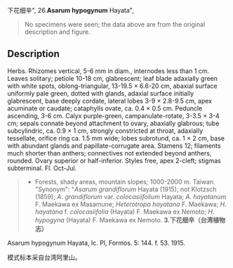 下花细辛",
26.**Asarum hypogynum** Hayata",

> No specimens were seen; the data above are from the original description and figure.

## Description
Herbs. Rhizomes vertical, 5-6 mm in diam., internodes less than 1 cm. Leaves solitary; petiole 10-18 cm, glabrescent; leaf blade adaxially green with white spots, oblong-triangular, 13-19.5 × 6.6-20 cm, abaxial surface uniformly pale green, dotted with glands, adaxial surface initially glabrescent, base deeply cordate, lateral lobes 3-9 × 2.8-9.5 cm, apex acuminate or caudate; cataphylls ovate, ca. 0.4 × 0.5 cm. Peduncle ascending, 3-6 cm. Calyx purple-green, campanulate-rotate, 3-3.5 × 3-4 cm; sepals connate beyond attachment to ovary, abaxially glabrous; tube subcylindric, ca. 0.9 × 1 cm, strongly constricted at throat, adaxially tessellate, orifice ring ca. 1.5 mm wide; lobes subrotund, ca. 1 × 2 cm, base with abundant glands and papillate-corrugate area. Stamens 12; filaments much shorter than anthers; connectives not extended beyond anthers, rounded. Ovary superior or half-inferior. Styles free, apex 2-cleft; stigmas subterminal. Fl. Oct-Jul.

> * Forests, shady areas, mountain slopes; 1000-2000 m. Taiwan.
  "Synonym": "*Asarum* *grandiflorum* Hayata (1915), not Klotzsch (1859); *A*. *grandiflorum* var. *colocasiifolium* Hayata; *A*. *hayatanum* F. Maekawa ex Masamune; *Heterotropa* *hayatana* F. Maekawa; *H*. *hayatana* f. *colocasiifolia* (Hayata) F. Maekawa ex Nemoto; *H*. *hypogyna* (Hayata) F. Maekawa ex Nemoto.
**3.下花细辛（台湾植物志）**

Asarum hypogynum Hayata, Ic. Pl, Formos. 5: 144. f. 53. 1915.

模式标本采自台湾阿里山。

